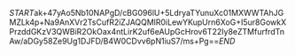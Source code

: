 $START$ak+47yAo5Nb10NAPgD/cBG096lU+5LdryaTYunuXc01MXWWTAhJGMZLk4p+Na9AnXVr2TsCufR2iZJAQQMlR0iLewYKupUrn6XoG+I5ur8GowkXPrzddGKzV3QWBiR2OkOax4ntLirK2uf6eAUpGcHrov6T22Iy8eZTMfurfrdTnAw/aDGy58Ze9Ug1DJFD/B4W0CDvv6pN1iuS7/ms+Pg==$END$